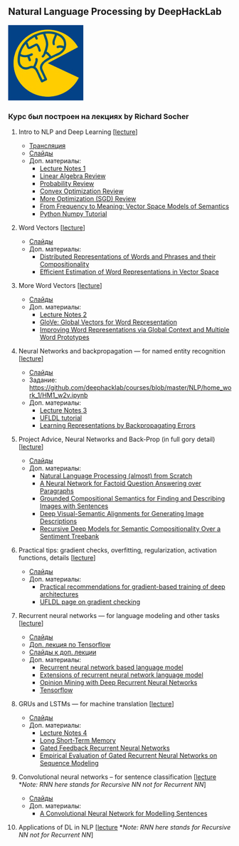 ## Natural Language Processing by DeepHackLab
[![dhl](../dhl.jpg)](http://info.deephack.me)
### Курс был построен на лекциях by Richard Socher

1. Intro to NLP and Deep Learning [[lecture](https://www.youtube.com/watch?v=sU_Yu_USrNc)]

	- [Трансляция](https://www.youtube.com/watch?v=SkHIbTDrxOQ)
	- [Слайды](http://cs224d.stanford.edu/lectures/CS224d-Lecture1.pdf)
	- Доп. материалы:
		- [Lecture Notes 1](http://cs224d.stanford.edu/lecture_notes/LectureNotes1.pdf)
		- [Linear Algebra Review](http://cs229.stanford.edu/section/cs229-linalg.pdf)
		- [Probability Review](http://cs229.stanford.edu/section/cs229-prob.pdf)
		- [Convex Optimization Review](http://cs229.stanford.edu/section/cs229-cvxopt.pdf)
		- [More Optimization (SGD) Review](http://cs231n.github.io/optimization-1/)
		- [From Frequency to Meaning: Vector Space Models of Semantics](http://www.jair.org/media/2934/live-2934-4846-jair.pdf)
		- [Python Numpy Tutorial](http://cs231n.github.io/python-numpy-tutorial/)

1. Word Vectors [[lecture](https://www.youtube.com/watch?v=xhHOL3TNyJs&feature=youtu.be)]

	- [Слайды](http://cs224d.stanford.edu/lectures/CS224d-Lecture2.pdf)
	- Доп. материалы:
		- [Distributed Representations of Words and Phrases and their Compositionality](http://papers.nips.cc/paper/5021-distributed-representations-of-words-and-phrases-and-their-compositionality.pdf)
		- [Efficient Estimation of Word Representations in Vector Space](https://arxiv.org/pdf/1301.3781.pdf)

1. More Word Vectors [[lecture](https://www.youtube.com/watch?v=UOGMsFw9V_w&list=PLmImxx8Char9Ig0ZHSyTqGsdhb9weEGam&index=3)]

	- [Слайды](http://cs224d.stanford.edu/lectures/CS224d-Lecture3.pdf)
	- Доп. материалы:
		- [Lecture Notes 2](http://cs224d.stanford.edu/lecture_notes/notes2.pdf)
		- [GloVe: Global Vectors for Word Representation](http://nlp.stanford.edu/pubs/glove.pdf)
		- [Improving Word Representations via Global Context and Multiple Word Prototypes](http://www.aclweb.org/anthology/P12-1092)

1. Neural Networks and backpropagation — for named entity recognition [[lecture](https://www.youtube.com/watch?v=bjDbNbSbwY4&list=PLmImxx8Char9Ig0ZHSyTqGsdhb9weEGam&index=4)]

	- [Слайды](http://cs224d.stanford.edu/lectures/CS224d-Lecture4.pdf)
	- Задание: https://github.com/deephacklab/courses/blob/master/NLP/home_work_1/HM1_w2v.ipynb
	- Доп. материалы:
		- [Lecture Notes 3](http://cs224d.stanford.edu/lecture_notes/notes3.pdf)
		- [UFLDL tutorial](http://ufldl.stanford.edu/wiki/index.php/Backpropagation_Algorithm)
		- [Learning Representations by Backpropagating Errors](http://www.iro.umontreal.ca/~vincentp/ift3395/lectures/backprop_old.pdf)

1. Project Advice, Neural Networks and Back-Prop (in full gory detail) [[lecture](https://www.youtube.com/watch?v=k50GPWfjG7I&index=5&list=PLmImxx8Char9Ig0ZHSyTqGsdhb9weEGam)]

	- [Слайды](http://cs224d.stanford.edu/lectures/CS224d-Lecture5.pdf)
	- Доп. материалы:
		- [Natural Language Processing (almost) from Scratch](https://arxiv.org/pdf/1103.0398v1.pdf)
		- [A Neural Network for Factoid Question Answering over Paragraphs](https://cs.umd.edu/~miyyer/pubs/2014_qb_rnn.pdf)
		- [Grounded Compositional Semantics for Finding and Describing Images with Sentences](http://nlp.stanford.edu/~socherr/SocherKarpathyLeManningNg_TACL2013.pdf)
		- [Deep Visual-Semantic Alignments for Generating Image Descriptions](http://cs.stanford.edu/people/karpathy/deepimagesent/devisagen.pdf)
		- [Recursive Deep Models for Semantic Compositionality Over a Sentiment Treebank](http://nlp.stanford.edu/~socherr/EMNLP2013_RNTN.pdf)

1. Practical tips: gradient checks, overfitting, regularization, activation functions, details [[lecture](https://www.youtube.com/watch?v=l0k-30FNua8&index=6&list=PLmImxx8Char9Ig0ZHSyTqGsdhb9weEGam)]

	- [Слайды](http://cs224d.stanford.edu/lectures/CS224d-Lecture6.pdf)
	- Доп. материалы:
		- [Practical recommendations for gradient-based training of deep architectures](https://arxiv.org/abs/1206.5533)
		- [UFLDL page on gradient checking](http://ufldl.stanford.edu/wiki/index.php/Gradient_checking_and_advanced_optimization)

1. Recurrent neural networks — for language modeling and other tasks [[lecture](https://www.youtube.com/watch?v=nwcJuGuG-0s&list=PLmImxx8Char9Ig0ZHSyTqGsdhb9weEGam&index=8)]

	- [Слайды](http://cs224d.stanford.edu/lectures/CS224d-Lecture8.pdf)
	- [Доп. лекция по Tensorflow](https://www.youtube.com/watch?v=L8Y2_Cq2X5s&list=PLmImxx8Char9Ig0ZHSyTqGsdhb9weEGam&index=7)
	- [Слайды к доп. лекции](http://cs224d.stanford.edu/lectures/CS224d-Lecture7.pdf)
	- Доп. материалы:
		- [Recurrent neural network based language model](http://www.fit.vutbr.cz/research/groups/speech/publi/2010/mikolov_interspeech2010_IS100722.pdf)
		- [Extensions of recurrent neural network language model](http://www.fit.vutbr.cz/research/groups/speech/publi/2011/mikolov_icassp2011_5528.pdf)
		- [Opinion Mining with Deep Recurrent Neural Networks](http://www.cs.cornell.edu/~oirsoy/drnt.htm)
		- [Tensorflow](https://www.tensorflow.org/versions/r0.11/tutorials/)

1. GRUs and LSTMs — for machine translation [[lecture](https://www.youtube.com/watch?v=OFCuW8VA7A4&index=8&list=PLmImxx8Char8dxWB9LRqdpCTmewaml96q)]

	- [Слайды](http://cs224d.stanford.edu/lectures/CS224d-Lecture9.pdf)
	- Доп. материалы:
		- [Lecture Notes 4](http://cs224d.stanford.edu/lecture_notes/notes4.pdf)
		- [Long Short-Term Memory](http://web.eecs.utk.edu/~itamar/courses/ECE-692/Bobby_paper1.pdf)
		- [Gated Feedback Recurrent Neural Networks](https://arxiv.org/pdf/1502.02367v3.pdf)
		- [Empirical Evaluation of Gated Recurrent Neural Networks on Sequence Modeling](https://arxiv.org/pdf/1412.3555v1.pdf)

1. Convolutional neural networks – for sentence classification [[lecture](https://www.youtube.com/watch?v=EevTPpQvxiU&index=11&list=PLmImxx8Char8dxWB9LRqdpCTmewaml96q) **Note: RNN here stands for Recursive NN not for Recurrent NN*]
	- [Слайды](http://cs224d.stanford.edu/lectures/CS224d-Lecture13.pdf)
	- Доп. материалы:
		- [A Convolutional Neural Network for Modelling Sentences](https://www.nal.ai/papers/Kalchbrenner_DCNN_ACL14)

1. Applications of DL in NLP [[lecture](https://www.youtube.com/watch?v=BVbQRrrsJo0&list=PLmImxx8Char8dxWB9LRqdpCTmewaml96q&index=12) **Note: RNN here stands for Recursive NN not for Recurrent NN*]
